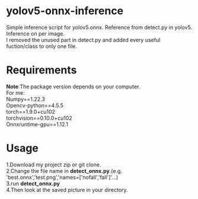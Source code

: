 # yolov5-onnx-inference
Simple inference script for yolov5.onnx. Reference from detect.py in yolov5. Inference on per image.  
I removed the unused part in detect.py and added every useful fuction/class to only one file.
# Requirements
**Note**:The package version depends on your computer.  
For me:  
Numpy==1.22.3   
Opencv-python==4.5.5  
torch==1.9.0+cu102  
torchvision==0.10.0+cu102  
Onnxruntime-gpu==1.12.1  
# Usage
1.Download my project zip or git clone.  
2.Change the file name in **detect_onnx.py**.(e.g. 'best.onnx','test.png','names=['nofall','fall']'...)  
3.run **detect_onnx.py**  
4.Then look at the saved picture in your directory. 

